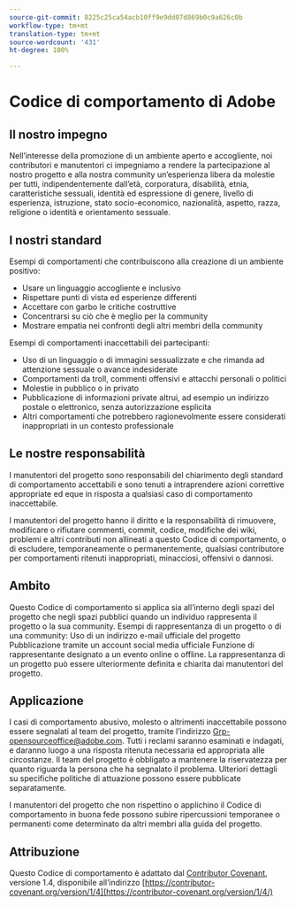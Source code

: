 ```yaml
---
source-git-commit: 8225c25ca54acb10ff9e9dd07d869b0c9a626c0b
workflow-type: tm+mt
translation-type: tm+mt
source-wordcount: '431'
ht-degree: 100%

---
```

# Codice di comportamento di Adobe

## Il nostro impegno

Nell’interesse della promozione di un ambiente aperto e accogliente, noi contributori e manutentori ci impegniamo a rendere la partecipazione al nostro progetto e alla nostra community un’esperienza libera da molestie per tutti, indipendentemente dall’età, corporatura, disabilità, etnia, caratteristiche sessuali, identità ed espressione di genere, livello di esperienza, istruzione, stato socio-economico, nazionalità, aspetto, razza, religione o identità e orientamento sessuale.

## I nostri standard

Esempi di comportamenti che contribuiscono alla creazione di un ambiente positivo:

* Usare un linguaggio accogliente e inclusivo
* Rispettare punti di vista ed esperienze differenti
* Accettare con garbo le critiche costruttive
* Concentrarsi su ciò che è meglio per la community
* Mostrare empatia nei confronti degli altri membri della community

Esempi di comportamenti inaccettabili dei partecipanti:

* Uso di un linguaggio o di immagini sessualizzate e che rimanda ad attenzione sessuale o avance indesiderate
* Comportamenti da troll, commenti offensivi e attacchi personali o politici
* Molestie in pubblico o in privato
* Pubblicazione di informazioni private altrui, ad esempio un indirizzo postale o elettronico, senza autorizzazione esplicita
* Altri comportamenti che potrebbero ragionevolmente essere considerati inappropriati in un contesto professionale

## Le nostre responsabilità

I manutentori del progetto sono responsabili del chiarimento degli standard di comportamento accettabili e sono tenuti a intraprendere azioni correttive appropriate ed eque in risposta a qualsiasi caso di comportamento inaccettabile.

I manutentori del progetto hanno il diritto e la responsabilità di rimuovere, modificare o rifiutare commenti, commit, codice, modifiche dei wiki, problemi e altri contributi non allineati a questo Codice di comportamento, o di escludere, temporaneamente o permanentemente, qualsiasi contributore per comportamenti ritenuti inappropriati, minacciosi, offensivi o dannosi.

## Ambito

Questo Codice di comportamento si applica sia all’interno degli spazi del progetto che negli spazi pubblici quando un individuo rappresenta il progetto o la sua community. Esempi di rappresentanza di un progetto o di una community: 
Uso di un indirizzo e-mail ufficiale del progetto
Pubblicazione tramite un account social media ufficiale
Funzione di rappresentante designato a un evento online o offline. La rappresentanza di un progetto può essere ulteriormente definita e chiarita dai manutentori del progetto.

## Applicazione

I casi di comportamento abusivo, molesto o altrimenti inaccettabile possono essere segnalati al team del progetto, tramite l’indirizzo Grp-opensourceoffice@adobe.com. Tutti i reclami saranno esaminati e indagati, e daranno luogo a una risposta ritenuta necessaria ed appropriata alle circostanze. Il team del progetto è obbligato a mantenere la riservatezza per quanto riguarda la persona che ha segnalato il problema.
Ulteriori dettagli su specifiche politiche di attuazione possono essere pubblicate separatamente.

I manutentori del progetto che non rispettino o applichino il Codice di comportamento in buona fede possono subire ripercussioni temporanee o permanenti come determinato da altri membri alla guida del progetto.

## Attribuzione

Questo Codice di comportamento è adattato dal [Contributor Covenant](https://contributor-covenant.org), versione 1.4, disponibile all’indirizzo [https://contributor-covenant.org/version/1/4](https://contributor-covenant.org/version/1/4/)
